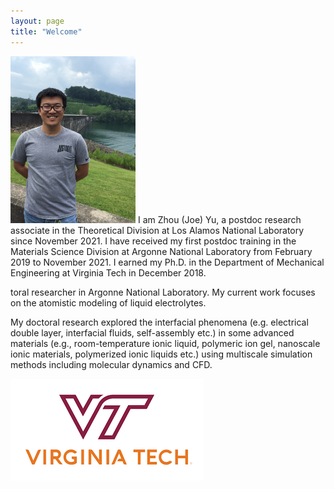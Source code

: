 ```yaml
---
layout: page
title: "Welcome"
---
```


<img src="./assets/headshot.JPG" width="200" height="267"> I am Zhou (Joe) Yu, a postdoc research associate in the Theoretical Division at Los Alamos National Laboratory since November 2021. I have received my first postdoc training in the Materials Science Division at Argonne National Laboratory from February 2019 to November 2021. I earned my Ph.D. in the Department of Mechanical Engineering at Virginia Tech in December 2018.



toral researcher in Argonne National Laboratory. My current work focuses on the atomistic modeling of liquid electrolytes.

My doctoral research explored the interfacial phenomena (e.g. electrical double layer, interfacial fluids, self-assembly etc.) in some advanced materials (e.g., room-temperature ionic liquid, polymeric ion gel, nanoscale ionic materials, polymerized ionic liquids etc.) using multiscale simulation methods including molecular dynamics and CFD.

![VT_LOGO](./assets/vt.png)

